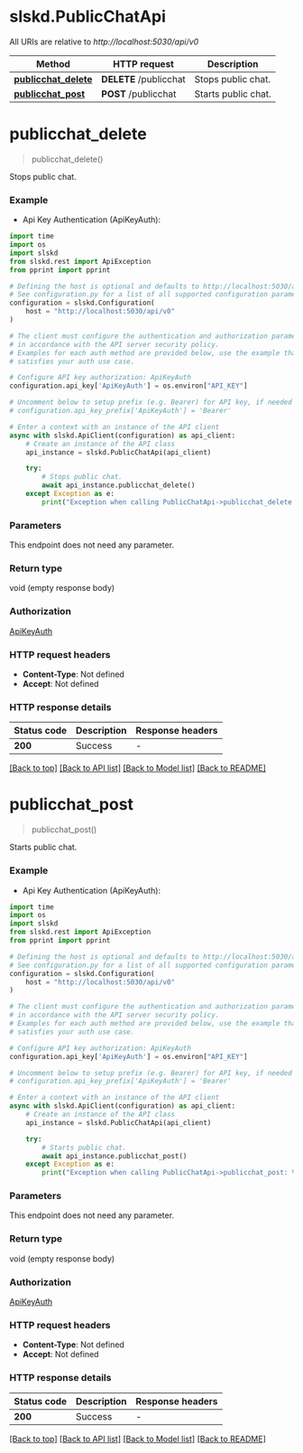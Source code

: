 # slskd.PublicChatApi

All URIs are relative to *http://localhost:5030/api/v0*

Method | HTTP request | Description
------------- | ------------- | -------------
[**publicchat_delete**](PublicChatApi.md#publicchat_delete) | **DELETE** /publicchat | Stops public chat.
[**publicchat_post**](PublicChatApi.md#publicchat_post) | **POST** /publicchat | Starts public chat.


# **publicchat_delete**
> publicchat_delete()

Stops public chat.

### Example

* Api Key Authentication (ApiKeyAuth):
```python
import time
import os
import slskd
from slskd.rest import ApiException
from pprint import pprint

# Defining the host is optional and defaults to http://localhost:5030/api/v0
# See configuration.py for a list of all supported configuration parameters.
configuration = slskd.Configuration(
    host = "http://localhost:5030/api/v0"
)

# The client must configure the authentication and authorization parameters
# in accordance with the API server security policy.
# Examples for each auth method are provided below, use the example that
# satisfies your auth use case.

# Configure API key authorization: ApiKeyAuth
configuration.api_key['ApiKeyAuth'] = os.environ["API_KEY"]

# Uncomment below to setup prefix (e.g. Bearer) for API key, if needed
# configuration.api_key_prefix['ApiKeyAuth'] = 'Bearer'

# Enter a context with an instance of the API client
async with slskd.ApiClient(configuration) as api_client:
    # Create an instance of the API class
    api_instance = slskd.PublicChatApi(api_client)

    try:
        # Stops public chat.
        await api_instance.publicchat_delete()
    except Exception as e:
        print("Exception when calling PublicChatApi->publicchat_delete: %s\n" % e)
```


### Parameters
This endpoint does not need any parameter.

### Return type

void (empty response body)

### Authorization

[ApiKeyAuth](../README.md#ApiKeyAuth)

### HTTP request headers

 - **Content-Type**: Not defined
 - **Accept**: Not defined

### HTTP response details
| Status code | Description | Response headers |
|-------------|-------------|------------------|
**200** | Success |  -  |

[[Back to top]](#) [[Back to API list]](../README.md#documentation-for-api-endpoints) [[Back to Model list]](../README.md#documentation-for-models) [[Back to README]](../README.md)

# **publicchat_post**
> publicchat_post()

Starts public chat.

### Example

* Api Key Authentication (ApiKeyAuth):
```python
import time
import os
import slskd
from slskd.rest import ApiException
from pprint import pprint

# Defining the host is optional and defaults to http://localhost:5030/api/v0
# See configuration.py for a list of all supported configuration parameters.
configuration = slskd.Configuration(
    host = "http://localhost:5030/api/v0"
)

# The client must configure the authentication and authorization parameters
# in accordance with the API server security policy.
# Examples for each auth method are provided below, use the example that
# satisfies your auth use case.

# Configure API key authorization: ApiKeyAuth
configuration.api_key['ApiKeyAuth'] = os.environ["API_KEY"]

# Uncomment below to setup prefix (e.g. Bearer) for API key, if needed
# configuration.api_key_prefix['ApiKeyAuth'] = 'Bearer'

# Enter a context with an instance of the API client
async with slskd.ApiClient(configuration) as api_client:
    # Create an instance of the API class
    api_instance = slskd.PublicChatApi(api_client)

    try:
        # Starts public chat.
        await api_instance.publicchat_post()
    except Exception as e:
        print("Exception when calling PublicChatApi->publicchat_post: %s\n" % e)
```


### Parameters
This endpoint does not need any parameter.

### Return type

void (empty response body)

### Authorization

[ApiKeyAuth](../README.md#ApiKeyAuth)

### HTTP request headers

 - **Content-Type**: Not defined
 - **Accept**: Not defined

### HTTP response details
| Status code | Description | Response headers |
|-------------|-------------|------------------|
**200** | Success |  -  |

[[Back to top]](#) [[Back to API list]](../README.md#documentation-for-api-endpoints) [[Back to Model list]](../README.md#documentation-for-models) [[Back to README]](../README.md)
